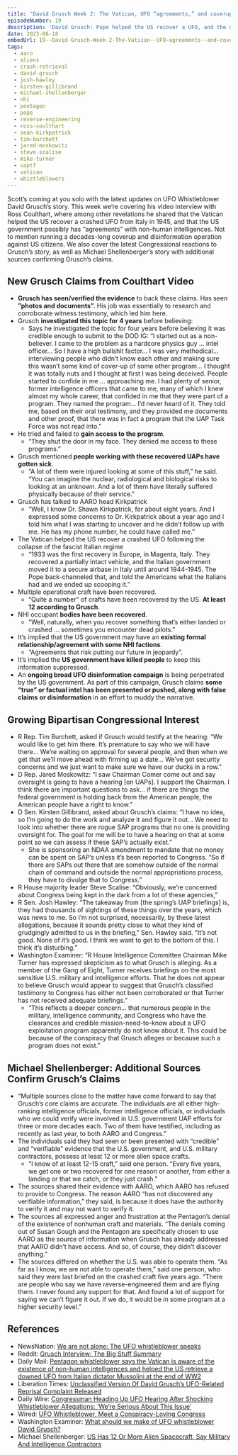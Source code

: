 ```yaml
---
title: 'David Grusch Week 2: The Vatican, UFO “agreements,” and coverups'
episodeNumber: 19
description: 'David Grusch: Pope helped the US recover a UFO, and the government has “agreements” with non-human intelligences.'
date: 2023-06-18
embedUrl: 19--David-Grusch-Week-2-The-Vatican--UFO-agreements--and-coverups-e25stp7
tags:
  - aaro
  - aliens
  - crash-retrieval
  - david-grusch
  - josh-hawley
  - kirsten-gillibrand
  - michael-shellenberger
  - nhi
  - pentagon
  - pope
  - reverse-engineering
  - ross-coulthart
  - sean-kirkpatrick
  - tim-burchett
  - jared-moskowitz
  - steve-scalise
  - mike-turner
  - uaptf
  - vatican
  - whistleblowers
---
```


Scott’s coming at you solo with the latest updates on UFO Whistleblower David Grusch’s story. This week we’re covering his video interview with Ross Coulthart, where among other revelations he shared that the Vatican helped the US recover a crashed UFO from Italy in 1945, and that the US government possibly has “agreements” with non-human intelligences. Not to mention running a decades-long coverup and disinformation operation against US citizens. We also cover the latest Congressional reactions to Grusch’s story, as well as Michael Shellenberger’s story with additional sources confirming Grusch’s claims.

## New Grusch Claims from Coulthart Video

- **Grusch has seen/verified the evidence** to back these claims. Has seen **”photos and documents”.** His job was essentially to research and corroborate witness testimony, which led him here.
- Grusch **investigated this topic for 4 years** before believing:
  - Says he investigated the topic for four years before believing it was credible enough to submit to the DOD IG: “I started out as a non-believer. I came to the problem as a hardcore physics guy … intel officer… So I have a high bullshit factor… I was very methodical… interviewing people who didn’t know each other and making sure this wasn’t some kind of cover-up of some other program… I thought it was totally nuts and I thought at first I was being deceived. People started to confide in me … approaching me. I had plenty of senior, former intelligence officers that came to me, many of which I knew almost my whole career, that confided in me that they were part of a program. They named the program… I’d never heard of it. They told me, based on their oral testimony, and they provided me documents and other proof, that there was in fact a program that the UAP Task Force was not read into.”
- He tried and failed to **gain access to the program**.
  - “They shut the door in my face. They denied me access to these programs.”
- Grusch mentioned **people working with these recovered UAPs have gotten sick**.
  - “A lot of them were injured looking at some of this stuff,” he said. “You can imagine the nuclear, radiological and biological risks to looking at an unknown. And a lot of them have literally suffered physically because of their service.”
- Grusch has talked to AARO head Kirkpatrick
  - “Well, I know Dr. Shawn Kirkpatrick, for about eight years. And I expressed some concerns to Dr. Kirkpatrick about a year ago and I told him what I was starting to uncover and he didn’t follow up with me. He has my phone number, he could have called me.”
- The Vatican helped the US recover a crashed UFO following the collapse of the fascist Italian regime
  - “1933 was the first recovery in Europe, in Magenta, Italy. They recovered a partially intact vehicle, and the Italian government moved it to a secure airbase in Italy until around 1944-1945. The Pope back-channeled that, and told the Americans what the Italians had and we ended up scooping it.”
- Multiple operational craft have been recovered.
  - “Quite a number” of crafts have been recovered by the US. **At least 12 according to Grusch**.
- NHI occupant **bodies have been recovered**.
  - “Well, naturally, when you recover something that’s either landed or crashed … sometimes you encounter dead pilots.”
- It’s implied that the US government may have an **existing formal relationship/agreement with some NHI factions**.
  - “Agreements that risk putting our future in jeopardy”.
- It’s implied the **US government have killed people** to keep this information suppressed.
- An **ongoing broad UFO disinformation campaign** is being perpetrated by the US government. As part of this campaign, Grusch claims **some “true” or factual intel has been presented or pushed, along with false claims** **or disinformation** in an effort to muddy the narrative.

## Growing Bipartisan Congressional Interest

- R Rep. Tim Burchett, asked if Grusch would testify at the hearing: “We would like to get him there. It’s premature to say who we will have there… We’re waiting on approval for several people, and then when we get that we’ll move ahead with firming up a date… We’ve got security concerns and we just want to make sure we have our ducks in a row.”
- D Rep. Jared Moskowitz: “I saw Chairman Comer come out and say oversight is going to have a hearing [on UAPs]. I support the Chairman. I think there are important questions to ask… if there are things the federal government is holding back from the American people, the American people have a right to know.”
- D Sen. Kirsten Gillibrand, asked about Grusch’s claims: “I have no idea, so I’m going to do the work and analyze it and figure it out… We need to look into whether there are rogue SAP programs that no one is providing oversight for. The goal for me will be to have a hearing on that at some point so we can assess if these SAP’s actually exist.”
  - She is sponsoring an NDAA amendment to mandate that no money can be spent on SAP’s unless it’s been reported to Congress. “So if there are SAPs out there that are somehow outside of the normal chain of command and outside the normal appropriations process, they have to divulge that to Congress.”
- R House majority leader Steve Scalise: “Obviously, we’re concerned about Congress being kept in the dark from a lot of these agencies,”
- R Sen. Josh Hawley: “The takeaway from [the spring’s UAP briefings] is, they had thousands of sightings of these things over the years, which was news to me. So I’m not surprised, necessarily, by these latest allegations, because it sounds pretty close to what they kind of grudgingly admitted to us in the briefing,” Sen. Hawley said. “It’s not good. None of it’s good. I think we want to get to the bottom of this. I think it’s disturbing.”
- Washington Examiner: “R House Intelligence Committee Chairman Mike Turner has expressed skepticism as to what Grusch is alleging. As a member of the Gang of Eight, Turner receives briefings on the most sensitive U.S. military and intelligence efforts. That he does not appear to believe Grusch would appear to suggest that Grusch’s classified testimony to Congress has either not been corroborated or that Turner has not received adequate briefings.”
  - “This reflects a deeper concern… that numerous people in the military, intelligence community, and Congress who have the clearances and credible mission-need-to-know about a UFO exploitation program apparently do not know about it. This could be because of the conspiracy that Grusch alleges or because such a program does not exist.”

## Michael Shellenberger: Additional Sources Confirm Grusch’s Claims

- “Multiple sources close to the matter have come forward to say that Grusch’s core claims are accurate. The individuals are all either high-ranking intelligence officials, former intelligence officials, or individuals who we could verify were involved in U.S. government UAP efforts for three or more decades each. Two of them have testified, including as recently as last year, to both AARO and Congress.”
- The individuals said they had seen or been presented with “credible” and “verifiable” evidence that the U.S. government, and U.S. military contractors, possess at least 12 or more alien space crafts.
  - “I know of at least 12-15 craft,” said one person. “Every five years, we get one or two recovered for one reason or another, from either a landing or that we catch, or they just crash.”
- The sources shared their evidence with AARO, which AARO has refused to provide to Congress. The reason AARO “has not discovered any verifiable information,” they said, is because it does have the authority to verify it and may not want to verify it.
- The sources all expressed anger and frustration at the Pentagon’s denial of the existence of nonhuman craft and materials. “The denials coming out of Susan Gough and the Pentagon are specifically chosen to use AARO as the source of information when Grusch has already addressed that AARO didn’t have access. And so, of course, they didn’t discover anything.”
- The sources differed on whether the U.S. was able to operate them. “As far as I know, we are not able to operate them,” said one person, who said they were last briefed on the crashed craft five years ago. “There are people who say we have reverse-engineered them and are flying them. I never found any support for that. And found a lot of support for saying we can’t figure it out. If we do, it would be in some program at a higher security level.”

## References

- NewsNation: [⁠We are not alone: The UFO whistleblower speaks⁠](https://www.newsnationnow.com/space/ufo/we-are-not-alone-the-ufo-whistleblower-speaks/)
- Reddit: [⁠Grusch Interview: The Big Stuff Summary⁠](https://www.reddit.com/r/UFOs/comments/147ch9o/grusch_interview_the_big_stuff_summary/)
- Daily Mail: [⁠Pentagon whistleblower says the Vatican is aware of the existence of non-human intelligences and helped the US retrieve a downed UFO from Italian dictator Mussolini at the end of WW2⁠](https://www.dailymail.co.uk/news/article-12189773/Pentagon-whistleblower-says-Vatican-aware-existence-non-human-intelligences.html)
- Liberation Times: [⁠Unclassified Version Of David Grusch’s UFO-Related Reprisal Complaint Released⁠](https://www.liberationtimes.com/home/unclassified-version-of-david-gruschs-ufo-related-reprisal-complaint-released)
- Daily Wire: [⁠Congressman Heading Up UFO Hearing After Shocking Whistleblower Allegations: ‘We’re Serious About This Issue’⁠](https://www.dailywire.com/news/congressman-heading-up-ufo-hearing-after-shocking-whistleblower-allegations-were-serious-about-this-issue)
- Wired: [⁠UFO Whistleblower, Meet a Conspiracy-Loving Congress⁠](https://www.wired.com/story/ufo-whistleblower-us-congress-investigations/)
- Washington Examiner: [⁠What should we make of UFO whistleblower David Grusch?⁠](https://www.washingtonexaminer.com/opinion/what-should-we-make-of-ufo-whistleblower-david-grusch)
- Michael Shellenberger: [⁠US Has 12 Or More Alien Spacecraft, Say Military And Intelligence Contractors](https://public.substack.com/p/us-has-12-or-more-alien-space-craft?utm_medium=email)
